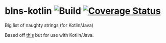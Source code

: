 # blns-kotlin ![Build](https://github.com/mattyb678/blns-kotlin/workflows/Publish%20package%20to%20the%20Maven%20Central%20Repository/badge.svg) [![Coverage Status](https://coveralls.io/repos/github/mattyb678/blns-kotlin/badge.svg?branch=master)](https://coveralls.io/github/mattyb678/blns-kotlin?branch=master&kill_cache=1)
Big list of naughty strings (for Kotlin/Java)

Based off [this](https://github.com/minimaxir/big-list-of-naughty-strings)
but for use with Kotlin/Java.
